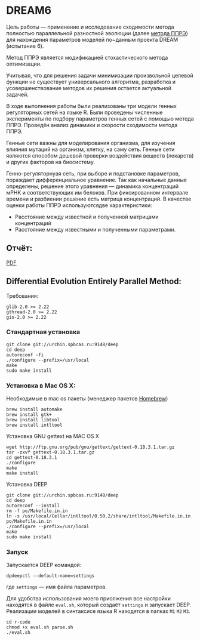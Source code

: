 # DREAM6
Цель работы — применение и исследование сходимости метода полностью параллельной разностной эволюции (далее [метода ППРЭ](https://sourceforge.net/projects/deepmethod/)) для нахождения параметров моделей по~данным проекта DREAM (испытание 6).

Метод ППРЭ является модификацией стохастического метода оптимизации.

Учитывая, что для решения задачи минимизации произвольной целевой функции не существует универсального алгоритма, разработка и усовершенствование методов их решения остается актуальной задачей.

В ходе выполнения работы были реализованы три модели генных регуляторных сетей на языке R. Были проведены численные эксперименты по подбору параметров генных сетей с помощью метода ППРЭ. Проведён анализ динамики и скорости сходимости метода ППРЭ.

Генные сети важны для моделирования организма, для изучения влияния мутаций на организм, клетку, на саму сеть. Генные сети являются способом дешевой проверки воздействия веществ (лекарств) и других факторов на биосистему.

Генно-регуляторнуая сеть, при выборе и подстановке параметров, пораждает дифференциальное уравнение. Так как начальные данные определены, решение этого уравнения — динамика концентраций мРНК и соответствующих им белоков. При фиксированном интервале времени и разбиении решение есть матрица концентраций. В качестве оценки работы ППРЭ используютсядве характеристики: 
 * Расстояние между известной и полученной матрицами концентраций
 * Расстояние между известными и полученными параметрами. 

## Отчёт:
[PDF](https://github.com/latur/DREAM6/blob/master/tex-report/index.pdf)

## Differential Evolution Entirely Parallel Method:
Требования:

    glib-2.0 >= 2.22
    gthread-2.0 >= 2.22
    gio-2.0 >= 2.22

### Стандартная установка

    git clone git://urchin.spbcas.ru:9148/deep
    cd deep
    autoreconf -fi
    ./configure --prefix=/usr/local
    make
    sudo make install

### Установка в Mac OS X:
Необходимые в mac os пакеты (менеджер пакетов [Homebrew](http://brew.sh/))

    brew install automake
    brew install gtk+
    brew install libtool
    brew install intltool

Установка GNU gettext на MAC OS X

    wget http://ftp.gnu.org/pub/gnu/gettext/gettext-0.18.3.1.tar.gz
    tar -zxvf gettext-0.18.3.1.tar.gz
    cd gettext-0.18.3.1
    ./configure
    make
    make install

Установка DEEP

    git clone git://urchin.spbcas.ru:9148/deep
    cd deep
    autoreconf --install
    rm -f po/Makefile.in.in
    ln -s /usr/local/Cellar/intltool/0.50.2/share/intltool/Makefile.in.in po/Makefile.in.in
    ./configure --prefix=/usr/local
    make
    sudo make install


### Запуск
Запускается DEEP командой:

    dpdeepctl --default-name=settings
где `settings` — имя файла параметров.

Для удобства использования моего приолжения все настройки находятся в файле `eval.sh`, который создаёт `settings` и запускает DEEP. Реализации моделей в синтаксисе языка R находятся в папках `M1` `M2` `M3`.

    cd r-code
    chmod +x eval.sh parse.sh
    ./eval.sh

